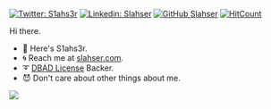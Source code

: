 [![Twitter: S1ahs3r](https://img.shields.io/twitter/follow/S1ahs3r?style=social)](https://twitter.com/S1ahs3r)
[![Linkedin: Slahser](https://img.shields.io/badge/-slahser-blue?style=flat-square&logo=Linkedin&logoColor=white&link=https://www.linkedin.com/in/slahser/)](https://www.linkedin.com/in/slahser/)
[![GitHub Slahser](https://img.shields.io/github/followers/thaiane?label=follow&style=social)](https://github.com/Slahser)
[![HitCount](http://hits.dwyl.com/Slahser/Slahser.svg)](http://hits.dwyl.com/Slahser/Slahser)

Hi there.

- :star2: Here's S1ahs3r.
- :cyclone: Reach me at [slahser.com](https://www.slahser.com).
- :curly_loop: [DBAD License](https://dbad-license.org/) Backer.
- :smiling_imp: Don't care about other things about me. 

![](https://github-readme-stats.vercel.app/api?username=slahser&show_icons=true&title_color=fff&icon_color=79ff97&text_color=9f9f9f&bg_color=151515)
